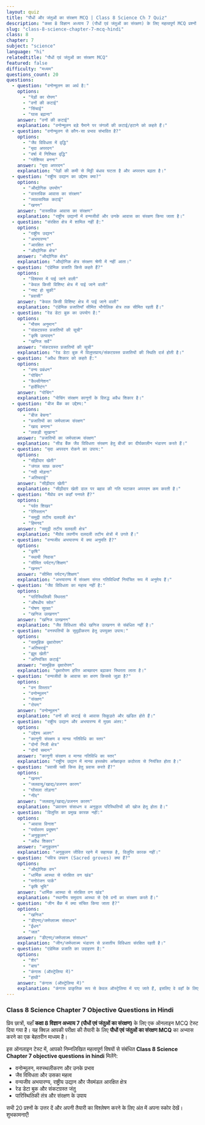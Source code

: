 ```yaml
---
layout: quiz
title: "पौधों और जंतुओं का संरक्षण MCQ | Class 8 Science Ch 7 Quiz"
description: "कक्षा 8 विज्ञान अध्याय 7 (पौधों एवं जंतुओं का संरक्षण) के लिए महत्वपूर्ण MCQ प्रश्नों का ऑनलाइन टेस्ट।"
slug: "class-8-science-chapter-7-mcq-hindi"
class: 8
chapter: 7
subject: "science"
language: "hi"
relatedtitle: "पौधों एवं जंतुओं का संरक्षण MCQ"
featured: false
difficulty: "मध्यम"
questions_count: 20
questions:
  - question: "वनोन्मूलन का अर्थ है:"
    options:
      - "पेड़ों का रोपण"
      - "वनों की कटाई"
      - "सिंचाई"
      - "घास बढ़ाना"
    answer: "वनों की कटाई"
    explanation: "वनोन्मूलन बड़े पैमाने पर जंगलों की कटाई/हटाने को कहते हैं।"
  - question: "वनोन्मूलन से कौन-सा प्रभाव संभावित है?"
    options:
      - "जैव विविधता में वृद्धि"
      - "मृदा अपरदन"
      - "वर्षा में निश्चित वृद्धि"
      - "ग्लेशियर बनना"
    answer: "मृदा अपरदन"
    explanation: "पेड़ों की कमी से मिट्टी बंधाव घटता है और अपरदन बढ़ता है।"
  - question: "राष्ट्रीय उद्यान का उद्देश्य क्या?"
    options:
      - "औद्योगिक उपयोग"
      - "वास्तविक आवास का संरक्षण"
      - "व्यावसायिक कटाई"
      - "खनन"
    answer: "वास्तविक आवास का संरक्षण"
    explanation: "राष्ट्रीय उद्यानों में वन्यजीवों और उनके आवास का संरक्षण किया जाता है।"
  - question: "संरक्षित क्षेत्र में शामिल नहीं है:"
    options:
      - "राष्ट्रीय उद्यान"
      - "अभयारण्य"
      - "आरक्षित वन"
      - "औद्योगिक क्षेत्र"
    answer: "औद्योगिक क्षेत्र"
    explanation: "औद्योगिक क्षेत्र संरक्षण श्रेणी में नहीं आता।"
  - question: "एंडेमिक प्रजाति किसे कहते हैं?"
    options:
      - "विश्वभर में पाई जाने वाली"
      - "केवल किसी विशिष्ट क्षेत्र में पाई जाने वाली"
      - "नष्ट हो चुकी"
      - "प्रवासी"
    answer: "केवल किसी विशिष्ट क्षेत्र में पाई जाने वाली"
    explanation: "एंडेमिक प्रजातियाँ सीमित भौगोलिक क्षेत्र तक सीमित रहती हैं।"
  - question: "रेड डेटा बुक का उपयोग है:"
    options:
      - "मौसम अनुमान"
      - "संकटग्रस्त प्रजातियों की सूची"
      - "कृषि उत्पादन"
      - "खनिज सर्वे"
    answer: "संकटग्रस्त प्रजातियों की सूची"
    explanation: "रेड डेटा बुक में विलुप्तप्राय/संकटग्रस्त प्रजातियों की स्थिति दर्ज होती है।"
  - question: "अवैध शिकार को कहते हैं:"
    options:
      - "वन्य प्रबंधन"
      - "पोचिंग"
      - "कैल्सीनेशन"
      - "हार्वेस्टिंग"
    answer: "पोचिंग"
    explanation: "पोचिंग संरक्षण कानूनों के विरुद्ध अवैध शिकार है।"
  - question: "बीज बैंक का उद्देश्य:"
    options:
      - "बीज बेचना"
      - "प्रजातियों का जर्मप्लाज्म संरक्षण"
      - "खाद बनाना"
      - "लकड़ी सुखाना"
    answer: "प्रजातियों का जर्मप्लाज्म संरक्षण"
    explanation: "सीड बैंक जैव विविधता संरक्षण हेतु बीजों का दीर्घकालीन भंडारण करते हैं।"
  - question: "मृदा अपरदन रोकने का उपाय:"
    options:
      - "सीढ़ीदार खेती"
      - "जंगल साफ़ करना"
      - "नदी मोड़ना"
      - "अतिचराई"
    answer: "सीढ़ीदार खेती"
    explanation: "सीढ़ीदार खेती ढाल पर बहाव की गति घटाकर अपरदन कम करती है।"
  - question: "मैंग्रोव वन कहाँ पनपते हैं?"
    options:
      - "पर्वत शिखर"
      - "रेगिस्तान"
      - "समुद्री तटीय दलदली क्षेत्र"
      - "हिमनद"
    answer: "समुद्री तटीय दलदली क्षेत्र"
    explanation: "मैंग्रोव लवणीय दलदली तटीय क्षेत्रों में उगते हैं।"
  - question: "वन्यजीव अभयारण्य में क्या अनुमति है?"
    options:
      - "कृषि"
      - "स्थायी निवास"
      - "सीमित पर्यटन/शिक्षण"
      - "खनन"
    answer: "सीमित पर्यटन/शिक्षण"
    explanation: "अभयारण्य में संरक्षण संगत गतिविधियाँ नियंत्रित रूप में अनुमेय हैं।"
  - question: "जैव विविधता का महत्व नहीं है:"
    options:
      - "पारिस्थितिकी स्थिरता"
      - "औषधीय स्रोत"
      - "पोषण सुरक्षा"
      - "खनिज उत्खनन"
    answer: "खनिज उत्खनन"
    explanation: "जैव विविधता सीधे खनिज उत्खनन से संबंधित नहीं है।"
  - question: "वनस्पतियों के सुदृढ़ीकरण हेतु उपयुक्त उपाय:"
    options:
      - "सामूहिक वृक्षारोपण"
      - "अतिचराई"
      - "झूम खेती"
      - "अनियंत्रित कटाई"
    answer: "सामूहिक वृक्षारोपण"
    explanation: "वृक्षारोपण हरित आच्छादन बढ़ाकर स्थिरता लाता है।"
  - question: "वन्यजीवों के आवास का क्षरण किससे जुड़ा है?"
    options:
      - "वन विस्तार"
      - "वनोन्मूलन"
      - "संरक्षण"
      - "रोपण"
    answer: "वनोन्मूलन"
    explanation: "वनों की कटाई से आवास सिकुड़ते और खंडित होते हैं।"
  - question: "राष्ट्रीय उद्यान और अभयारण्य में मुख्य अंतर:"
    options:
      - "उद्देश्य अलग"
      - "कानूनी संरक्षण व मानव गतिविधि का स्तर"
      - "दोनों निजी क्षेत्र"
      - "दोनों समान"
    answer: "कानूनी संरक्षण व मानव गतिविधि का स्तर"
    explanation: "राष्ट्रीय उद्यान में मानव हस्तक्षेप अपेक्षाकृत कठोरता से नियंत्रित होता है।"
  - question: "प्रवासी पक्षी किस हेतु प्रवास करते हैं?"
    options:
      - "खनन"
      - "जलवायु/खाद्य/प्रजनन कारण"
      - "घोंसला तोड़ना"
      - "नींद"
    answer: "जलवायु/खाद्य/प्रजनन कारण"
    explanation: "प्रवासन संसाधन व अनुकूल परिस्थितियों की खोज हेतु होता है।"
  - question: "विलुप्ति का प्रमुख कारक नहीं:"
    options:
      - "आवास विनाश"
      - "पर्यावरण प्रदूषण"
      - "अनुकूलन"
      - "अवैध शिकार"
    answer: "अनुकूलन"
    explanation: "अनुकूलन जीवित रहने में सहायक है, विलुप्ति कारक नहीं।"
  - question: "पवित्र उपवन (Sacred groves) क्या हैं?"
    options:
      - "औद्योगिक वन"
      - "धार्मिक आस्था से संरक्षित वन खंड"
      - "मनोरंजन पार्क"
      - "कृषि भूमि"
    answer: "धार्मिक आस्था से संरक्षित वन खंड"
    explanation: "स्थानीय समुदाय आस्था से ऐसे वनों का संरक्षण करते हैं।"
  - question: "जीन बैंक में क्या संचित किया जाता है?"
    options:
      - "खनिज"
      - "डीएनए/जर्मप्लाज्म संसाधन"
      - "ईंधन"
      - "जल"
    answer: "डीएनए/जर्मप्लाज्म संसाधन"
    explanation: "जीन/जर्मप्लाज्म भंडारण से प्रजातीय विविधता संरक्षित रहती है।"
  - question: "एंडेमिक प्रजाति का उदाहरण है:"
    options:
      - "शेर"
      - "बाघ"
      - "कंगारू (ऑस्ट्रेलिया में)"
      - "हाथी"
    answer: "कंगारू (ऑस्ट्रेलिया में)"
    explanation: "कंगारू प्राकृतिक रूप से केवल ऑस्ट्रेलिया में पाए जाते हैं, इसलिए वे वहाँ के लिए एंडेमिक हैं।"
---
```


### Class 8 Science Chapter 7 Objective Questions in Hindi

प्रिय छात्रों, यहाँ **कक्षा 8 विज्ञान अध्याय 7 (पौधों एवं जंतुओं का संरक्षण)** के लिए एक ऑनलाइन MCQ टेस्ट दिया गया है। यह क्विज़ आपकी परीक्षा की तैयारी के लिए **पौधों एवं जंतुओं का संरक्षण MCQ** का अभ्यास करने का एक बेहतरीन माध्यम है।

इस ऑनलाइन टेस्ट में, आपको निम्नलिखित महत्वपूर्ण विषयों से संबंधित **Class 8 Science Chapter 7 objective questions in hindi** मिलेंगे:
- वनोन्मूलन, मरुस्थलीकरण और उनके प्रभाव
- जैव विविधता और उसका महत्व
- वन्यजीव अभयारण्य, राष्ट्रीय उद्यान और जैवमंडल आरक्षित क्षेत्र
- रेड डेटा बुक और संकटग्रस्त जंतु
- पारिस्थितिकी तंत्र और संरक्षण के उपाय

सभी 20 प्रश्नों के उत्तर दें और अपनी तैयारी का विश्लेषण करने के लिए अंत में अपना स्कोर देखें। शुभकामनाएँ!